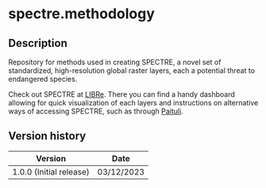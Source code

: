 # spectre.methodology

## Description
Repository for methods used in creating SPECTRE, a novel set of standardized, high-resolution global raster layers, each a potential threat to endangered species.

Check out SPECTRE at [LIBRe](https://biodiversityresearch.org/spectre/). There you can find a handy dashboard allowing for quick visualization of each layers and instructions on alternative ways of accessing SPECTRE, such as through
[Paituli](https://paituli.csc.fi/).

## Version history

| Version | Date |
| :----------------: | :------: |
| 1.0.0 (Initial release) | 03/12/2023 |
